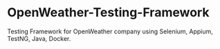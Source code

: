 # OpenWeather-Testing-Framework
Testing Framework for OpenWeather company using Selenium, Appium, TestNG, Java, Docker. 
